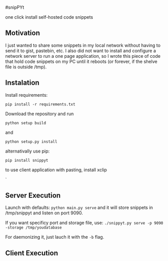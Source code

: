 #snipPYt

one click install self-hosted code snippets

## Motivation

I just wanted to share some snippets in my local network without having to send it to gist, pastebin, etc. I also did not want to install and configure a network server to run a one page application, so I wrote this piece of code that hold code snippets on my PC until it reboots (or forever, if the shelve file is outside /tmp).

## Instalation

Install requirements:

`pip install -r requirements.txt`

Download the repository and run

`python setup build`

and

`python setup.py install`

alternativally use pip:

`pip install snippyt`

to use client application with pasting, install xclip

` 

## Server Execution
Launch with defaults:
`python main.py serve`
and it will store snippets in /tmp/snippyt and listen on port 9090.

If you want specificy port and storage file, use:
`./snippyt.py serve -p 9090 -storage /tmp/youdatabase`

For daemonizing it, just lauch it with the `-b` flag.

## Client Execution



